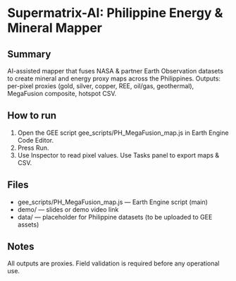 # Supermatrix-AI: Philippine Energy & Mineral Mapper

## Summary
AI-assisted mapper that fuses NASA & partner Earth Observation datasets to create mineral and energy proxy maps across the Philippines. Outputs: per-pixel proxies (gold, silver, copper, REE, oil/gas, geothermal), MegaFusion composite, hotspot CSV.

## How to run
1. Open the GEE script gee_scripts/PH_MegaFusion_map.js in Earth Engine Code Editor.
2. Press Run.
3. Use Inspector to read pixel values. Use Tasks panel to export maps & CSV.

## Files
- gee_scripts/PH_MegaFusion_map.js — Earth Engine script (main)
- demo/ — slides or demo video link
- data/ — placeholder for Philippine datasets (to be uploaded to GEE assets)

## Notes
All outputs are proxies. Field validation is required before any operational use.
